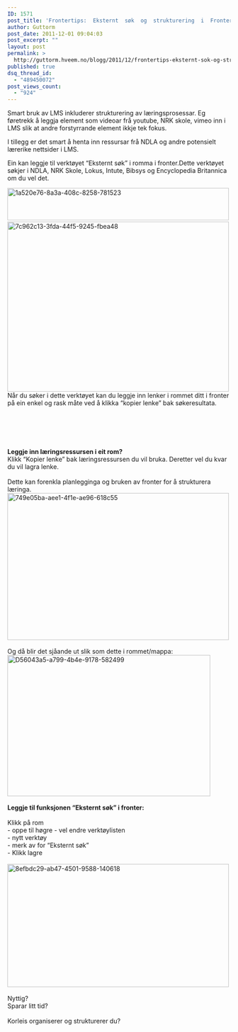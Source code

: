 ```yaml
---
ID: 1571
post_title: 'Frontertips:  Eksternt  søk  og  strukturering  i  Fronter'
author: Guttorm
post_date: 2011-12-01 09:04:03
post_excerpt: ""
layout: post
permalink: >
  http://guttorm.hveem.no/blogg/2011/12/frontertips-eksternt-sok-og-strukturering-i-fronter/
published: true
dsq_thread_id:
  - "489450072"
post_views_count:
  - "924"
---
```

<div class="posterous_autopost">

Smart bruk av LMS inkluderer strukturering av læringsprosessar. Eg føretrekk å leggja element som videoar frå youtube, NRK skole, vimeo inn i LMS slik at andre forstyrrande element ikkje tek fokus.

I tillegg er det smart å henta inn ressursar frå NDLA og andre potensielt lærerike nettsider i LMS.

Ein kan leggje til verktøyet “Eksternt søk” i romma i fronter.Dette verktøyet søkjer i NDLA, NRK Skole, Lokus, Intute, Bibsys og Encyclopedia Britannica om du vel det.

<a href="http://getfile5.posterous.com/getfile/files.posterous.com/ghveem/nMK49PTkxXwwqJhTPSXiJPYEzdqmORMNDt7wkas1TMZwt1zq1Cpg0heVRzGB/1A520E76-8A3A-408C-8258-781523.jpg">
<img src="http://getfile6.posterous.com/getfile/files.posterous.com/ghveem/uAEVitqkw8v4DBy7u7F6OKlsl6ne15PWLt6Q1qkCBxp3L6gFYHAk2LHvaeZk/1A520E76-8A3A-408C-8258-781523.jpg.scaled.500.jpg" alt="1a520e76-8a3a-408c-8258-781523" width="500" height="73" /></a> <a href="http://getfile0.posterous.com/getfile/files.posterous.com/ghveem/ePchCWJEb3SmWxxtpJKDMF0sJHHRP9aArm0xkgakwZD85f2xXD1rnLPmxOPd/7C962C13-3FDA-44F5-9245-FBEA48.jpg"><img src="http://getfile1.posterous.com/getfile/files.posterous.com/ghveem/YKZevcaKgzT3D4oNduns8UW6OVGZ3mwj8UzFoCqyUfqCflDf0quFgmaFraaq/7C962C13-3FDA-44F5-9245-FBEA48.jpg.scaled.500.jpg" alt="7c962c13-3fda-44f5-9245-fbea48" width="500" height="384" /></a>
<div>Når du søker i dette verktøyet kan du leggje inn lenker i rommet ditt i fronter på ein enkel og rask måte ved å klikka “kopier lenke” bak søkeresultata.</div>
&nbsp;

&nbsp;

&nbsp;
<div><strong>Leggje inn læringsressursen i eit rom?</strong></div>
<div>Klikk “Kopier lenke” bak læringsressursen du vil bruka. Deretter vel du kvar du vil lagra lenke.</div>
&nbsp;
<div>Dette kan forenkla planlegginga og bruken av fronter for å strukturera læringa.</div>
<div>
<div class="p_embed p_image_embed"><a href="http://getfile6.posterous.com/getfile/files.posterous.com/ghveem/TfZfAe6OZflUtduE7tFlcH5IVbgsVBYoBYFCX0Kp8JVSDn6y64NAKA0D8aOU/749E05BA-AEE1-4F1E-AE96-618C55.jpg"><img src="http://getfile7.posterous.com/getfile/files.posterous.com/ghveem/P6eJbaMFDHdAhCn2UkKsrzpPIqVCG3hSBFcn73FRsyGe0IKgl2tuL4tX0tyU/749E05BA-AEE1-4F1E-AE96-618C55.jpg.scaled.500.jpg" alt="749e05ba-aee1-4f1e-ae96-618c55" width="500" height="332" /></a></div>
</div>
&nbsp;
<div>Og då blir det sjåande ut slik som dette i rommet/mappa:</div>
<div>
<div class="p_embed p_image_embed"><img src="http://getfile2.posterous.com/getfile/files.posterous.com/ghveem/Kpg59sVVjyy7CjFC2OlSh3QZVyjO6KZ3fop57xuWMvdraUJhpQuCQbkJ8Byp/D56043A5-A799-4B4E-9178-582499.jpg" alt="D56043a5-a799-4b4e-9178-582499" width="458" height="319" /></div>
</div>
&nbsp;
<div><strong>Leggje til funksjonen “Eksternt søk” i fronter:</strong></div>
&nbsp;
<div>Klikk på rom</div>
<div>- oppe til høgre - vel endre verktøylisten</div>
<div>- nytt verktøy</div>
<div>- merk av for “Eksternt søk”</div>
<div>- Klikk lagre</div>
&nbsp;
<div>
<div class="p_embed p_image_embed"><a href="http://getfile7.posterous.com/getfile/files.posterous.com/ghveem/WdQujXZCgc02fl3AlrUcBkZnqYxeRRxeeRpAeuhkVszRDIUPdhQKVIRFqpqF/8EFBDC29-AB47-4501-9588-140618.jpg"><img src="http://getfile8.posterous.com/getfile/files.posterous.com/ghveem/WPTZ60isRVv0EnJYIZApyuSOp6srYiX6dDO6eTUrsNn34wbs2EcGTiXFgzsl/8EFBDC29-AB47-4501-9588-140618.jpg.scaled.500.jpg" alt="8efbdc29-ab47-4501-9588-140618" width="500" height="278" /></a></div>
</div>
&nbsp;
<div>Nyttig?</div>
<div>Sparar litt tid?</div>
&nbsp;
<div>Korleis organiserer og strukturerer du?</div>
<div class="p_embed p_image_embed"></div>
</div>